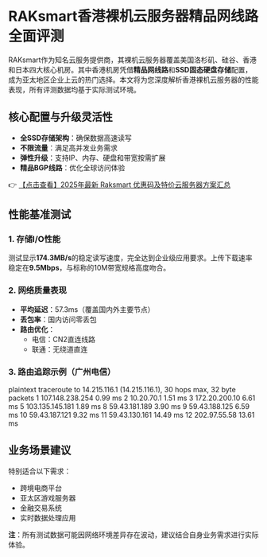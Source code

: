 # RAKsmart香港裸机云服务器精品网线路全面评测

RAKsmart作为知名云服务提供商，其裸机云服务器覆盖美国洛杉矶、硅谷、香港和日本四大核心机房。其中香港机房凭借**精品网线路**和**SSD固态硬盘存储**配置，成为亚太地区企业上云的热门选择。本文将为您深度解析香港裸机云服务器的性能表现，所有评测数据均基于实际测试环境。

## 核心配置与升级灵活性
- **全SSD存储架构**：确保数据高速读写
- **不限流量**：满足高并发业务需求
- **弹性升级**：支持IP、内存、硬盘和带宽按需扩展
- **精品BGP线路**：优化全球访问体验

👉 [【点击查看】2025年最新 Raksmart 优惠码及特价云服务器方案汇总](https://bit.ly/raksmart)

## 性能基准测试
### 1. 存储I/O性能
测试显示**174.3MB/s**的稳定读写速度，完全达到企业级应用要求。上传下载速率稳定在**9.5Mbps**，与标称的10M带宽规格高度吻合。

### 2. 网络质量表现
- **平均延迟**：57.3ms（覆盖国内外主要节点）
- **丢包率**：国内访问零丢包
- **路由优化**：
  - 电信：CN2直连线路
  - 联通：无绕道直连

### 3. 路由追踪示例（广州电信）
plaintext
traceroute to 14.215.116.1 (14.215.116.1), 30 hops max, 32 byte packets
1 107.148.238.254 0.99 ms 
2 10.20.70.1 1.51 ms 
3 172.20.200.10 6.61 ms 
5 103.135.145.181 1.89 ms 
8 59.43.181.189 3.90 ms 
9 59.43.188.125 6.59 ms 
10 59.43.187.121 9.32 ms 
11 59.43.130.161 14.49 ms 
12 202.97.55.58 13.61 ms 

## 业务场景建议
特别适合以下需求：
- 跨境电商平台
- 亚太区游戏服务器
- 金融交易系统
- 实时数据处理应用

**注**：所有测试数据可能因网络环境差异存在波动，建议结合自身业务需求进行实际体验。
